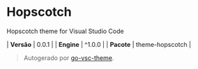 # Hopscotch

Hopscotch theme for Visual Studio Code

| **Versão** | 0.0.1 |
| **Engine** | ^1.0.0 |
| **Pacote** | theme-hopscotch |

> Autogerado por [go-vsc-theme](https://github.com/natalbu/go-vsc-theme).
